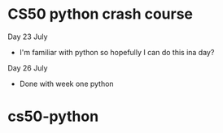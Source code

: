 # CS50 python crash course

Day 23 July

-   I'm familiar with python so hopefully I can do this ina day?

Day 26 July

-   Done with week one python

# cs50-python
